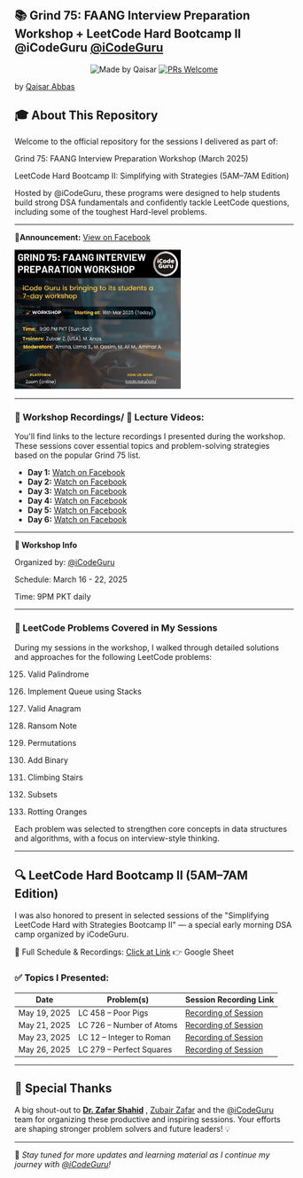 ## 📚 Grind 75: FAANG Interview Preparation Workshop + LeetCode Hard Bootcamp II @iCodeGuru [@iCodeGuru](https://www.linkedin.com/company/icode-guru/posts/?feedView=all)
<div align="center">

![Made by Qaisar](https://img.shields.io/badge/Made%20by-Qaisar%20Abbas-blueviolet)
[![PRs Welcome](https://img.shields.io/badge/PRs-welcome-brightgreen.svg?style=flat-square)](http://makeapullrequest.com)
</div>

by [Qaisar Abbas](https://github.com/QaisarAbbas2024/)

## 🎓 About This Repository
Welcome to the official repository for the sessions I delivered as part of:

Grind 75: FAANG Interview Preparation Workshop (March 2025)

LeetCode Hard Bootcamp II: Simplifying with Strategies (5AM–7AM Edition)

Hosted by @iCodeGuru, these programs were designed to help students build strong DSA fundamentals and confidently tackle LeetCode questions, including some of the toughest Hard-level problems.
***
📢**Announcement:** [View on Facebook](https://www.facebook.com/share/p/1AEKihwC8P/) 

<p float="left">
 <a href="https://www.facebook.com/share/p/1AEKihwC8P/">
     <img src="GRIND 75 Announcement.jpg" width="300px" />
  </a>

***
### 📅 Workshop Recordings/ 🎥 Lecture Videos:
You'll find links to the lecture recordings I presented during the workshop. These sessions cover essential topics and problem-solving strategies based on the popular Grind 75 list.
- **Day 1:** [Watch on Facebook](https://www.facebook.com/watch/?v=630867489654045)
- **Day 2:** [Watch on Facebook](https://www.facebook.com/iCodeguru/videos/1378553226655184)
- **Day 3:** [Watch on Facebook](https://www.facebook.com/iCodeguru/videos/630479876570227/)
- **Day 4:** [Watch on Facebook](https://www.facebook.com/iCodeguru/videos/631661796150568/)
- **Day 5:** [Watch on Facebook](https://www.facebook.com/iCodeguru/videos/1281699759596162/)
- **Day 6:** [Watch on Facebook](https://www.facebook.com/iCodeguru/videos/1365050891167698/)
***
**🔗 Workshop Info**

Organized by: [@iCodeGuru](https://www.linkedin.com/company/icode-guru/posts/?feedView=all)

Schedule: March 16 - 22, 2025

Time: 9PM PKT daily
***
### 🧠 LeetCode Problems Covered in My Sessions
During my sessions in the workshop, I walked through detailed solutions and approaches for the following LeetCode problems:

125. Valid Palindrome

232. Implement Queue using Stacks

242. Valid Anagram

383. Ransom Note

46. Permutations

67. Add Binary

70. Climbing Stairs

78. Subsets

994. Rotting Oranges

Each problem was selected to strengthen core concepts in data structures and algorithms, with a focus on interview-style thinking.
***
## 🔍 LeetCode Hard Bootcamp II (5AM–7AM Edition)
I was also honored to present in selected sessions of the "Simplifying LeetCode Hard with Strategies Bootcamp II" — a special early morning DSA camp organized by iCodeGuru.

📄 Full Schedule & Recordings: [Click at Link](https://docs.google.com/spreadsheets/d/14bcysYa-mDSXT-z8erEhP7bqhPEaxXAHAhyE6FDSvSk/edit?gid=0#gid=0)
👉 Google Sheet

### ✅ Topics I Presented:

| Date         | Problem(s)                        | Session Recording Link                                                                 |
|--------------|-----------------------------------|------------------------------------------------------------------------------------------|
| May 19, 2025 | LC 458 – Poor Pigs                | [Recording of Session](https://www.facebook.com/watch/?v=1439807410509773&rdid=Te5pzWn5mwJuC2J5) |
| May 21, 2025 | LC 726 – Number of Atoms          | [Recording of Session](https://www.facebook.com/iCodeguru/videos/679026791391175)        |
| May 23, 2025 | LC 12 – Integer to Roman          | [Recording of Session](https://www.facebook.com/watch/?v=567021783113179&rdid=tO9VWTl0jrT5bnVD) |
| May 26, 2025 | LC 279 – Perfect Squares          | [Recording of Session](https://www.facebook.com/iCodeguru/videos/977473731264177)         |

***
## 🙌 Special Thanks

A big shout-out to **[Dr. Zafar Shahid](https://www.linkedin.com/in/zafarshahid/)** , [Zubair Zafar](https://www.linkedin.com/in/zubair480/) and the [@iCodeGuru](https://www.linkedin.com/company/icode-guru/posts/?feedView=all) team for organizing these productive and inspiring sessions. Your efforts are shaping stronger problem solvers and future leaders! 💡

---

📌 *Stay tuned for more updates and learning material as I continue my journey with [@iCodeGuru](https://www.linkedin.com/company/icode-guru/posts/?feedView=all)!*
